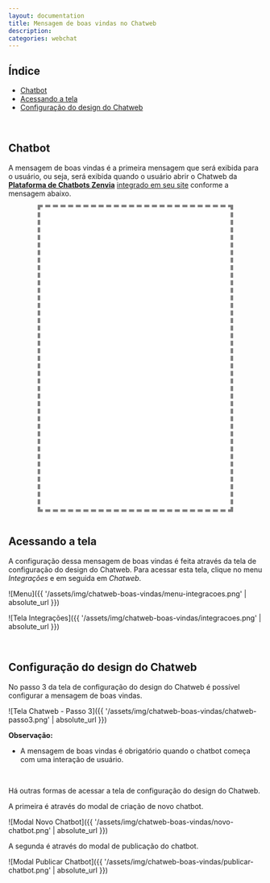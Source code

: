 ```yaml
---
layout: documentation
title: Mensagem de boas vindas no Chatweb
description: 
categories: webchat
---
```


<style>
  iframe
  {
    width: 75%;
    height: 600px;
    border: 5px dashed #808080;
    overflow: hidden;
  }
  iframe body
  {
    overflow: hidden;
  }
  .center
  {
    text-align: center;
    width: 100%;
  }
  div.highlight
  {
    text-align: center;
  }
  pre.highlight
  {
    width: 75%;
    margin: auto;
    text-align: left;
  }
  section img
  {
    border: 3px solid #808080;
  }
</style>

## Índice
* [Chatbot](#chatbot)
* [Acessando a tela](#acessando-a-tela)
* [Configuração do design do Chatweb](#configuração-do-design-do-chatweb)

<br />

## Chatbot

A mensagem de boas vindas é a primeira mensagem que será exibida para o usuário, ou seja,
será exibida quando o usuário abrir o Chatweb da [**Plataforma de Chatbots Zenvia**](../)
[integrado em seu site](../chat-embedded) conforme a mensagem abaixo.

<div class="center">
  <iframe src="{{ '/html/chatweb-boas-vindas/type-button.html' | absolute_url }}" scrolling="no"></iframe>
</div>

<br />

## Acessando a tela

A configuração dessa mensagem de boas vindas é feita através da tela de configuração do design do Chatweb. Para acessar esta tela, clique no menu *Integrações* e em seguida em *Chatweb*.

![Menu]({{ '/assets/img/chatweb-boas-vindas/menu-integracoes.png' | absolute_url }})

![Tela Integrações]({{ '/assets/img/chatweb-boas-vindas/integracoes.png' | absolute_url }})

<br />

## Configuração do design do Chatweb

No passo 3 da tela de configuração do design do Chatweb é possível configurar a mensagem de boas vindas.

![Tela Chatweb - Passo 3]({{ '/assets/img/chatweb-boas-vindas/chatweb-passo3.png' | absolute_url }})

**Observação:**

* A mensagem de boas vindas é obrigatório quando o chatbot começa com uma interação de usuário.

<br />

Há outras formas de acessar a tela de configuração do design do Chatweb.

A primeira é através do modal de criação de novo chatbot.

![Modal Novo Chatbot]({{ '/assets/img/chatweb-boas-vindas/novo-chatbot.png' | absolute_url }})

A segunda é através do modal de publicação do chatbot.

![Modal Publicar Chatbot]({{ '/assets/img/chatweb-boas-vindas/publicar-chatbot.png' | absolute_url }})

